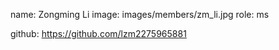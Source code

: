 name: Zongming Li
image: images/members/zm_li.jpg
role: ms

github: https://github.com/lzm2275965881